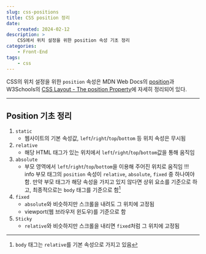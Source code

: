 ```yaml
---
slug: css-positions
title: CSS position 정리
date:
    created: 2024-02-12
description: >
    CSS에서 위치 설정을 위한 position 속성 기초 정리
categories:
    - Front-End
tags:
    - css
---
```


CSS의 위치 설정을 위한 `position` 속성은 MDN Web Docs의 [position](https://developer.mozilla.org/en-US/docs/Web/CSS/position)과 W3Schools의 [CSS Layout - The position Property](https://www.w3schools.com/css/css_positioning.asp)에 자세히 정리되어 있다.  

<!-- more -->

---

## Position 기초 정리

1. `static`
    - 웹사이트의 기본 속성값, `left`/`right`/`top`/`bottom` 등 위치 속성은 무시됨
1. `relative`
    - 해당 HTML 태그가 있는 위치에서 `left`/`right`/`top`/`bottom`값을 통해 움직임
1. `absolute`
    - 부모 영역에서 `left`/`right`/`top`/`bottom`을 이용해 주어진 위치로 움직임
    !!! info
        부모 태그의 `position` 속성이 `relative`, `absolute`, `fixed` 중 하나여야 함. 만약 부모 태그가 해당 속성을 가지고 있지 않다면 상위 요소를 기준으로 하고, 최종적으로는 `body` 태그를 기준으로 함[^1]
1. `fixed`
    - `absolute`와 비슷하지만 스크롤을 내려도 그 위치에 고정됨
    - viewport(웹 브라우저 윈도우)를 기준으로 함
1. `Sticky`
    - `relative`와 비슷하지만 스크롤을 내리면 `fixed`처럼 그 위치에 고정됨

[^1]: `body` 태그는 `relative`를 기본 속성으로 가지고 있음  
